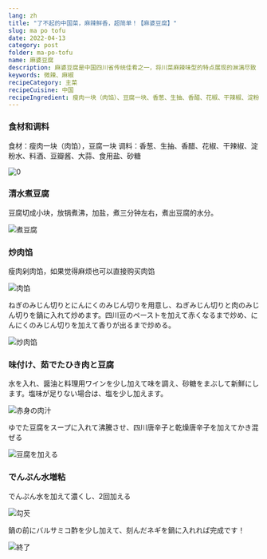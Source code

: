 ```yaml
---
lang: zh
title: "了不起的中国菜，麻辣鲜香，超简单！【麻婆豆腐】"
slug: ma po tofu
date: 2022-04-13
category: post
folder: ma-po-tofu
name: 麻婆豆腐
description: 麻婆豆腐是中国四川省传统佳肴之一，将川菜麻辣味型的特点展现的淋漓尽致
keywords: 微辣、麻椒
recipeCategory: 主菜
recipeCuisine: 中国
recipeIngredient: 瘦肉一块（肉馅）、豆腐一块、香葱、生抽、香醋、花椒、干辣椒、淀粉水、料酒、豆瓣酱、大蒜、食用盐、砂糖
---
```


<!-- start slipsum code -->
### 食材和调料

食材：瘦肉一块（肉馅），豆腐一块
调料：香葱、生抽、香醋、花椒、干辣椒、淀粉水、料酒、豆瓣酱、大蒜、食用盐、砂糖

![0](/img/post/ma-po-tofu/0.jpeg)

### 清水煮豆腐

豆腐切成小块，放锅煮沸，加盐，煮三分钟左右，煮出豆腐的水分。

![煮豆腐](/img/post/ma-po-tofu/1.png)

### 炒肉馅

瘦肉剁肉馅，如果觉得麻烦也可以直接购买肉馅

![肉馅](/img/post/ma-po-tofu/2.png)

ねぎのみじん切りとにんにくのみじん切りを用意し、ねぎみじん切りと肉のみじん切りを鍋に入れて炒めます。四川豆のペーストを加えて赤くなるまで炒め、にんにくのみじん切りを加えて香りが出るまで炒める。

![炒肉馅](/img/post/ma-po-tofu/3.png)

### 味付け、茹でたひき肉と豆腐

水を入れ、醤油と料理用ワインを少し加えて味を調え、砂糖をまぶして新鮮にします。塩味が足りない場合は、塩を少し加えます。

![赤身の肉汁](/img/post/ma-po-tofu/4.png)

ゆでた豆腐をスープに入れて沸騰させ、四川唐辛子と乾燥唐辛子を加えてかき混ぜる

![豆腐を加える](/img/post/ma-po-tofu/5.png)

### でんぷん水増粘
でんぷん水を加えて濃くし、2回加える

![勾芡](/img/post/ma-po-tofu/6.png)

鍋の前にバルサミコ酢を少し加えて、刻んだネギを鍋に入れれば完成です！

![終了](/img/post/ma-po-tofu/done.png)

